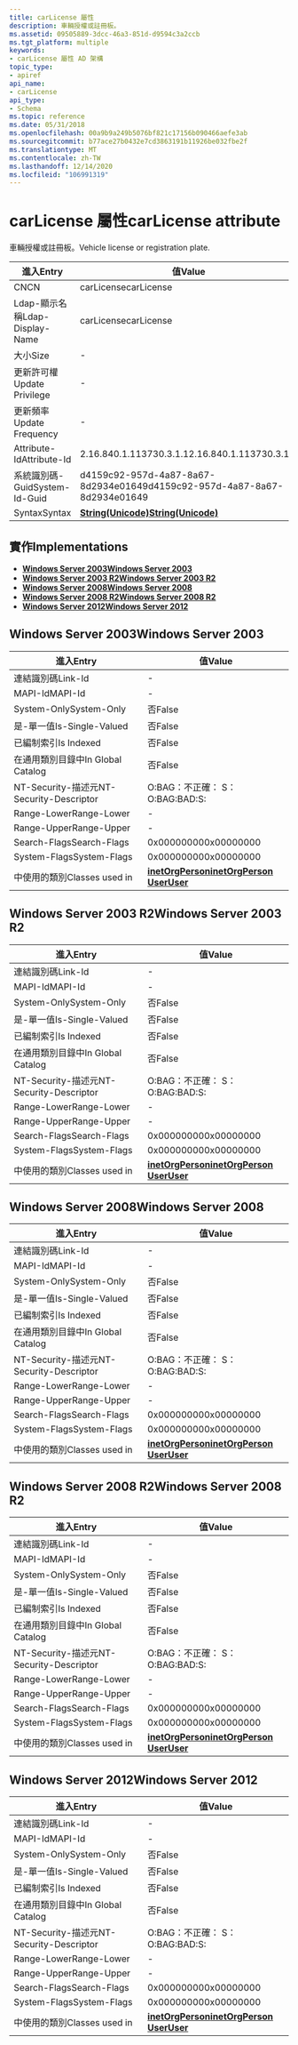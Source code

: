 ```yaml
---
title: carLicense 屬性
description: 車輛授權或註冊板。
ms.assetid: 09505889-3dcc-46a3-851d-d9594c3a2ccb
ms.tgt_platform: multiple
keywords:
- carLicense 屬性 AD 架構
topic_type:
- apiref
api_name:
- carLicense
api_type:
- Schema
ms.topic: reference
ms.date: 05/31/2018
ms.openlocfilehash: 00a9b9a249b5076bf821c17156b090466aefe3ab
ms.sourcegitcommit: b77ace27b0432e7cd3863191b11926be032fbe2f
ms.translationtype: MT
ms.contentlocale: zh-TW
ms.lasthandoff: 12/14/2020
ms.locfileid: "106991319"
---
```

# <a name="carlicense-attribute"></a><span data-ttu-id="e0975-104">carLicense 屬性</span><span class="sxs-lookup"><span data-stu-id="e0975-104">carLicense attribute</span></span>

<span data-ttu-id="e0975-105">車輛授權或註冊板。</span><span class="sxs-lookup"><span data-stu-id="e0975-105">Vehicle license or registration plate.</span></span>



| <span data-ttu-id="e0975-106">進入</span><span class="sxs-lookup"><span data-stu-id="e0975-106">Entry</span></span> | <span data-ttu-id="e0975-107">值</span><span class="sxs-lookup"><span data-stu-id="e0975-107">Value</span></span> |
|-------------------|---------------------------------------------|
| <span data-ttu-id="e0975-108">CN</span><span class="sxs-lookup"><span data-stu-id="e0975-108">CN</span></span>                | <span data-ttu-id="e0975-109">carLicense</span><span class="sxs-lookup"><span data-stu-id="e0975-109">carLicense</span></span>                                  |
| <span data-ttu-id="e0975-110">Ldap-顯示名稱</span><span class="sxs-lookup"><span data-stu-id="e0975-110">Ldap-Display-Name</span></span> | <span data-ttu-id="e0975-111">carLicense</span><span class="sxs-lookup"><span data-stu-id="e0975-111">carLicense</span></span>                                  |
| <span data-ttu-id="e0975-112">大小</span><span class="sxs-lookup"><span data-stu-id="e0975-112">Size</span></span>              | \-                                          |
| <span data-ttu-id="e0975-113">更新許可權</span><span class="sxs-lookup"><span data-stu-id="e0975-113">Update Privilege</span></span>  | \-                                          |
| <span data-ttu-id="e0975-114">更新頻率</span><span class="sxs-lookup"><span data-stu-id="e0975-114">Update Frequency</span></span>  | \-                                          |
| <span data-ttu-id="e0975-115">Attribute-Id</span><span class="sxs-lookup"><span data-stu-id="e0975-115">Attribute-Id</span></span>      | <span data-ttu-id="e0975-116">2.16.840.1.113730.3.1.1</span><span class="sxs-lookup"><span data-stu-id="e0975-116">2.16.840.1.113730.3.1.1</span></span>                     |
| <span data-ttu-id="e0975-117">系統識別碼-Guid</span><span class="sxs-lookup"><span data-stu-id="e0975-117">System-Id-Guid</span></span>    | <span data-ttu-id="e0975-118">d4159c92-957d-4a87-8a67-8d2934e01649</span><span class="sxs-lookup"><span data-stu-id="e0975-118">d4159c92-957d-4a87-8a67-8d2934e01649</span></span>        |
| <span data-ttu-id="e0975-119">Syntax</span><span class="sxs-lookup"><span data-stu-id="e0975-119">Syntax</span></span>            | [<span data-ttu-id="e0975-120">**String(Unicode)**</span><span class="sxs-lookup"><span data-stu-id="e0975-120">**String(Unicode)**</span></span>](s-string-unicode.md) |



## <a name="implementations"></a><span data-ttu-id="e0975-121">實作</span><span class="sxs-lookup"><span data-stu-id="e0975-121">Implementations</span></span>

-   [<span data-ttu-id="e0975-122">**Windows Server 2003**</span><span class="sxs-lookup"><span data-stu-id="e0975-122">**Windows Server 2003**</span></span>](#windows-server-2003)
-   [<span data-ttu-id="e0975-123">**Windows Server 2003 R2**</span><span class="sxs-lookup"><span data-stu-id="e0975-123">**Windows Server 2003 R2**</span></span>](#windows-server-2003-r2)
-   [<span data-ttu-id="e0975-124">**Windows Server 2008**</span><span class="sxs-lookup"><span data-stu-id="e0975-124">**Windows Server 2008**</span></span>](#windows-server-2008)
-   [<span data-ttu-id="e0975-125">**Windows Server 2008 R2**</span><span class="sxs-lookup"><span data-stu-id="e0975-125">**Windows Server 2008 R2**</span></span>](#windows-server-2008-r2)
-   [<span data-ttu-id="e0975-126">**Windows Server 2012**</span><span class="sxs-lookup"><span data-stu-id="e0975-126">**Windows Server 2012**</span></span>](#windows-server-2012)

## <a name="windows-server-2003"></a><span data-ttu-id="e0975-127">Windows Server 2003</span><span class="sxs-lookup"><span data-stu-id="e0975-127">Windows Server 2003</span></span>



| <span data-ttu-id="e0975-128">進入</span><span class="sxs-lookup"><span data-stu-id="e0975-128">Entry</span></span> | <span data-ttu-id="e0975-129">值</span><span class="sxs-lookup"><span data-stu-id="e0975-129">Value</span></span> |
|------------------------|---------------------------------------------------------------------------------------|
| <span data-ttu-id="e0975-130">連結識別碼</span><span class="sxs-lookup"><span data-stu-id="e0975-130">Link-Id</span></span>                | \-                                                                                    |
| <span data-ttu-id="e0975-131">MAPI-Id</span><span class="sxs-lookup"><span data-stu-id="e0975-131">MAPI-Id</span></span>                | \-                                                                                    |
| <span data-ttu-id="e0975-132">System-Only</span><span class="sxs-lookup"><span data-stu-id="e0975-132">System-Only</span></span>            | <span data-ttu-id="e0975-133">否</span><span class="sxs-lookup"><span data-stu-id="e0975-133">False</span></span>                                                                                 |
| <span data-ttu-id="e0975-134">是-單一值</span><span class="sxs-lookup"><span data-stu-id="e0975-134">Is-Single-Valued</span></span>       | <span data-ttu-id="e0975-135">否</span><span class="sxs-lookup"><span data-stu-id="e0975-135">False</span></span>                                                                                 |
| <span data-ttu-id="e0975-136">已編制索引</span><span class="sxs-lookup"><span data-stu-id="e0975-136">Is Indexed</span></span>             | <span data-ttu-id="e0975-137">否</span><span class="sxs-lookup"><span data-stu-id="e0975-137">False</span></span>                                                                                 |
| <span data-ttu-id="e0975-138">在通用類別目錄中</span><span class="sxs-lookup"><span data-stu-id="e0975-138">In Global Catalog</span></span>      | <span data-ttu-id="e0975-139">否</span><span class="sxs-lookup"><span data-stu-id="e0975-139">False</span></span>                                                                                 |
| <span data-ttu-id="e0975-140">NT-Security-描述元</span><span class="sxs-lookup"><span data-stu-id="e0975-140">NT-Security-Descriptor</span></span> | <span data-ttu-id="e0975-141">O:BAG：不正確： S：</span><span class="sxs-lookup"><span data-stu-id="e0975-141">O:BAG:BAD:S:</span></span>                                                                          |
| <span data-ttu-id="e0975-142">Range-Lower</span><span class="sxs-lookup"><span data-stu-id="e0975-142">Range-Lower</span></span>            | \-                                                                                    |
| <span data-ttu-id="e0975-143">Range-Upper</span><span class="sxs-lookup"><span data-stu-id="e0975-143">Range-Upper</span></span>            | \-                                                                                    |
| <span data-ttu-id="e0975-144">Search-Flags</span><span class="sxs-lookup"><span data-stu-id="e0975-144">Search-Flags</span></span>           | <span data-ttu-id="e0975-145">0x00000000</span><span class="sxs-lookup"><span data-stu-id="e0975-145">0x00000000</span></span>                                                                            |
| <span data-ttu-id="e0975-146">System-Flags</span><span class="sxs-lookup"><span data-stu-id="e0975-146">System-Flags</span></span>           | <span data-ttu-id="e0975-147">0x00000000</span><span class="sxs-lookup"><span data-stu-id="e0975-147">0x00000000</span></span>                                                                            |
| <span data-ttu-id="e0975-148">中使用的類別</span><span class="sxs-lookup"><span data-stu-id="e0975-148">Classes used in</span></span>        | [<span data-ttu-id="e0975-149">**inetOrgPerson**</span><span class="sxs-lookup"><span data-stu-id="e0975-149">**inetOrgPerson**</span></span>](c-inetorgperson.md)<br/> [<span data-ttu-id="e0975-150">**User**</span><span class="sxs-lookup"><span data-stu-id="e0975-150">**User**</span></span>](c-user.md)<br/> |



## <a name="windows-server-2003-r2"></a><span data-ttu-id="e0975-151">Windows Server 2003 R2</span><span class="sxs-lookup"><span data-stu-id="e0975-151">Windows Server 2003 R2</span></span>



| <span data-ttu-id="e0975-152">進入</span><span class="sxs-lookup"><span data-stu-id="e0975-152">Entry</span></span> | <span data-ttu-id="e0975-153">值</span><span class="sxs-lookup"><span data-stu-id="e0975-153">Value</span></span> |
|------------------------|---------------------------------------------------------------------------------------|
| <span data-ttu-id="e0975-154">連結識別碼</span><span class="sxs-lookup"><span data-stu-id="e0975-154">Link-Id</span></span>                | \-                                                                                    |
| <span data-ttu-id="e0975-155">MAPI-Id</span><span class="sxs-lookup"><span data-stu-id="e0975-155">MAPI-Id</span></span>                | \-                                                                                    |
| <span data-ttu-id="e0975-156">System-Only</span><span class="sxs-lookup"><span data-stu-id="e0975-156">System-Only</span></span>            | <span data-ttu-id="e0975-157">否</span><span class="sxs-lookup"><span data-stu-id="e0975-157">False</span></span>                                                                                 |
| <span data-ttu-id="e0975-158">是-單一值</span><span class="sxs-lookup"><span data-stu-id="e0975-158">Is-Single-Valued</span></span>       | <span data-ttu-id="e0975-159">否</span><span class="sxs-lookup"><span data-stu-id="e0975-159">False</span></span>                                                                                 |
| <span data-ttu-id="e0975-160">已編制索引</span><span class="sxs-lookup"><span data-stu-id="e0975-160">Is Indexed</span></span>             | <span data-ttu-id="e0975-161">否</span><span class="sxs-lookup"><span data-stu-id="e0975-161">False</span></span>                                                                                 |
| <span data-ttu-id="e0975-162">在通用類別目錄中</span><span class="sxs-lookup"><span data-stu-id="e0975-162">In Global Catalog</span></span>      | <span data-ttu-id="e0975-163">否</span><span class="sxs-lookup"><span data-stu-id="e0975-163">False</span></span>                                                                                 |
| <span data-ttu-id="e0975-164">NT-Security-描述元</span><span class="sxs-lookup"><span data-stu-id="e0975-164">NT-Security-Descriptor</span></span> | <span data-ttu-id="e0975-165">O:BAG：不正確： S：</span><span class="sxs-lookup"><span data-stu-id="e0975-165">O:BAG:BAD:S:</span></span>                                                                          |
| <span data-ttu-id="e0975-166">Range-Lower</span><span class="sxs-lookup"><span data-stu-id="e0975-166">Range-Lower</span></span>            | \-                                                                                    |
| <span data-ttu-id="e0975-167">Range-Upper</span><span class="sxs-lookup"><span data-stu-id="e0975-167">Range-Upper</span></span>            | \-                                                                                    |
| <span data-ttu-id="e0975-168">Search-Flags</span><span class="sxs-lookup"><span data-stu-id="e0975-168">Search-Flags</span></span>           | <span data-ttu-id="e0975-169">0x00000000</span><span class="sxs-lookup"><span data-stu-id="e0975-169">0x00000000</span></span>                                                                            |
| <span data-ttu-id="e0975-170">System-Flags</span><span class="sxs-lookup"><span data-stu-id="e0975-170">System-Flags</span></span>           | <span data-ttu-id="e0975-171">0x00000000</span><span class="sxs-lookup"><span data-stu-id="e0975-171">0x00000000</span></span>                                                                            |
| <span data-ttu-id="e0975-172">中使用的類別</span><span class="sxs-lookup"><span data-stu-id="e0975-172">Classes used in</span></span>        | [<span data-ttu-id="e0975-173">**inetOrgPerson**</span><span class="sxs-lookup"><span data-stu-id="e0975-173">**inetOrgPerson**</span></span>](c-inetorgperson.md)<br/> [<span data-ttu-id="e0975-174">**User**</span><span class="sxs-lookup"><span data-stu-id="e0975-174">**User**</span></span>](c-user.md)<br/> |



## <a name="windows-server-2008"></a><span data-ttu-id="e0975-175">Windows Server 2008</span><span class="sxs-lookup"><span data-stu-id="e0975-175">Windows Server 2008</span></span>



| <span data-ttu-id="e0975-176">進入</span><span class="sxs-lookup"><span data-stu-id="e0975-176">Entry</span></span> | <span data-ttu-id="e0975-177">值</span><span class="sxs-lookup"><span data-stu-id="e0975-177">Value</span></span> |
|------------------------|---------------------------------------------------------------------------------------|
| <span data-ttu-id="e0975-178">連結識別碼</span><span class="sxs-lookup"><span data-stu-id="e0975-178">Link-Id</span></span>                | \-                                                                                    |
| <span data-ttu-id="e0975-179">MAPI-Id</span><span class="sxs-lookup"><span data-stu-id="e0975-179">MAPI-Id</span></span>                | \-                                                                                    |
| <span data-ttu-id="e0975-180">System-Only</span><span class="sxs-lookup"><span data-stu-id="e0975-180">System-Only</span></span>            | <span data-ttu-id="e0975-181">否</span><span class="sxs-lookup"><span data-stu-id="e0975-181">False</span></span>                                                                                 |
| <span data-ttu-id="e0975-182">是-單一值</span><span class="sxs-lookup"><span data-stu-id="e0975-182">Is-Single-Valued</span></span>       | <span data-ttu-id="e0975-183">否</span><span class="sxs-lookup"><span data-stu-id="e0975-183">False</span></span>                                                                                 |
| <span data-ttu-id="e0975-184">已編制索引</span><span class="sxs-lookup"><span data-stu-id="e0975-184">Is Indexed</span></span>             | <span data-ttu-id="e0975-185">否</span><span class="sxs-lookup"><span data-stu-id="e0975-185">False</span></span>                                                                                 |
| <span data-ttu-id="e0975-186">在通用類別目錄中</span><span class="sxs-lookup"><span data-stu-id="e0975-186">In Global Catalog</span></span>      | <span data-ttu-id="e0975-187">否</span><span class="sxs-lookup"><span data-stu-id="e0975-187">False</span></span>                                                                                 |
| <span data-ttu-id="e0975-188">NT-Security-描述元</span><span class="sxs-lookup"><span data-stu-id="e0975-188">NT-Security-Descriptor</span></span> | <span data-ttu-id="e0975-189">O:BAG：不正確： S：</span><span class="sxs-lookup"><span data-stu-id="e0975-189">O:BAG:BAD:S:</span></span>                                                                          |
| <span data-ttu-id="e0975-190">Range-Lower</span><span class="sxs-lookup"><span data-stu-id="e0975-190">Range-Lower</span></span>            | \-                                                                                    |
| <span data-ttu-id="e0975-191">Range-Upper</span><span class="sxs-lookup"><span data-stu-id="e0975-191">Range-Upper</span></span>            | \-                                                                                    |
| <span data-ttu-id="e0975-192">Search-Flags</span><span class="sxs-lookup"><span data-stu-id="e0975-192">Search-Flags</span></span>           | <span data-ttu-id="e0975-193">0x00000000</span><span class="sxs-lookup"><span data-stu-id="e0975-193">0x00000000</span></span>                                                                            |
| <span data-ttu-id="e0975-194">System-Flags</span><span class="sxs-lookup"><span data-stu-id="e0975-194">System-Flags</span></span>           | <span data-ttu-id="e0975-195">0x00000000</span><span class="sxs-lookup"><span data-stu-id="e0975-195">0x00000000</span></span>                                                                            |
| <span data-ttu-id="e0975-196">中使用的類別</span><span class="sxs-lookup"><span data-stu-id="e0975-196">Classes used in</span></span>        | [<span data-ttu-id="e0975-197">**inetOrgPerson**</span><span class="sxs-lookup"><span data-stu-id="e0975-197">**inetOrgPerson**</span></span>](c-inetorgperson.md)<br/> [<span data-ttu-id="e0975-198">**User**</span><span class="sxs-lookup"><span data-stu-id="e0975-198">**User**</span></span>](c-user.md)<br/> |



## <a name="windows-server-2008-r2"></a><span data-ttu-id="e0975-199">Windows Server 2008 R2</span><span class="sxs-lookup"><span data-stu-id="e0975-199">Windows Server 2008 R2</span></span>



| <span data-ttu-id="e0975-200">進入</span><span class="sxs-lookup"><span data-stu-id="e0975-200">Entry</span></span> | <span data-ttu-id="e0975-201">值</span><span class="sxs-lookup"><span data-stu-id="e0975-201">Value</span></span> |
|------------------------|---------------------------------------------------------------------------------------|
| <span data-ttu-id="e0975-202">連結識別碼</span><span class="sxs-lookup"><span data-stu-id="e0975-202">Link-Id</span></span>                | \-                                                                                    |
| <span data-ttu-id="e0975-203">MAPI-Id</span><span class="sxs-lookup"><span data-stu-id="e0975-203">MAPI-Id</span></span>                | \-                                                                                    |
| <span data-ttu-id="e0975-204">System-Only</span><span class="sxs-lookup"><span data-stu-id="e0975-204">System-Only</span></span>            | <span data-ttu-id="e0975-205">否</span><span class="sxs-lookup"><span data-stu-id="e0975-205">False</span></span>                                                                                 |
| <span data-ttu-id="e0975-206">是-單一值</span><span class="sxs-lookup"><span data-stu-id="e0975-206">Is-Single-Valued</span></span>       | <span data-ttu-id="e0975-207">否</span><span class="sxs-lookup"><span data-stu-id="e0975-207">False</span></span>                                                                                 |
| <span data-ttu-id="e0975-208">已編制索引</span><span class="sxs-lookup"><span data-stu-id="e0975-208">Is Indexed</span></span>             | <span data-ttu-id="e0975-209">否</span><span class="sxs-lookup"><span data-stu-id="e0975-209">False</span></span>                                                                                 |
| <span data-ttu-id="e0975-210">在通用類別目錄中</span><span class="sxs-lookup"><span data-stu-id="e0975-210">In Global Catalog</span></span>      | <span data-ttu-id="e0975-211">否</span><span class="sxs-lookup"><span data-stu-id="e0975-211">False</span></span>                                                                                 |
| <span data-ttu-id="e0975-212">NT-Security-描述元</span><span class="sxs-lookup"><span data-stu-id="e0975-212">NT-Security-Descriptor</span></span> | <span data-ttu-id="e0975-213">O:BAG：不正確： S：</span><span class="sxs-lookup"><span data-stu-id="e0975-213">O:BAG:BAD:S:</span></span>                                                                          |
| <span data-ttu-id="e0975-214">Range-Lower</span><span class="sxs-lookup"><span data-stu-id="e0975-214">Range-Lower</span></span>            | \-                                                                                    |
| <span data-ttu-id="e0975-215">Range-Upper</span><span class="sxs-lookup"><span data-stu-id="e0975-215">Range-Upper</span></span>            | \-                                                                                    |
| <span data-ttu-id="e0975-216">Search-Flags</span><span class="sxs-lookup"><span data-stu-id="e0975-216">Search-Flags</span></span>           | <span data-ttu-id="e0975-217">0x00000000</span><span class="sxs-lookup"><span data-stu-id="e0975-217">0x00000000</span></span>                                                                            |
| <span data-ttu-id="e0975-218">System-Flags</span><span class="sxs-lookup"><span data-stu-id="e0975-218">System-Flags</span></span>           | <span data-ttu-id="e0975-219">0x00000000</span><span class="sxs-lookup"><span data-stu-id="e0975-219">0x00000000</span></span>                                                                            |
| <span data-ttu-id="e0975-220">中使用的類別</span><span class="sxs-lookup"><span data-stu-id="e0975-220">Classes used in</span></span>        | [<span data-ttu-id="e0975-221">**inetOrgPerson**</span><span class="sxs-lookup"><span data-stu-id="e0975-221">**inetOrgPerson**</span></span>](c-inetorgperson.md)<br/> [<span data-ttu-id="e0975-222">**User**</span><span class="sxs-lookup"><span data-stu-id="e0975-222">**User**</span></span>](c-user.md)<br/> |



## <a name="windows-server-2012"></a><span data-ttu-id="e0975-223">Windows Server 2012</span><span class="sxs-lookup"><span data-stu-id="e0975-223">Windows Server 2012</span></span>



| <span data-ttu-id="e0975-224">進入</span><span class="sxs-lookup"><span data-stu-id="e0975-224">Entry</span></span> | <span data-ttu-id="e0975-225">值</span><span class="sxs-lookup"><span data-stu-id="e0975-225">Value</span></span> |
|------------------------|---------------------------------------------------------------------------------------|
| <span data-ttu-id="e0975-226">連結識別碼</span><span class="sxs-lookup"><span data-stu-id="e0975-226">Link-Id</span></span>                | \-                                                                                    |
| <span data-ttu-id="e0975-227">MAPI-Id</span><span class="sxs-lookup"><span data-stu-id="e0975-227">MAPI-Id</span></span>                | \-                                                                                    |
| <span data-ttu-id="e0975-228">System-Only</span><span class="sxs-lookup"><span data-stu-id="e0975-228">System-Only</span></span>            | <span data-ttu-id="e0975-229">否</span><span class="sxs-lookup"><span data-stu-id="e0975-229">False</span></span>                                                                                 |
| <span data-ttu-id="e0975-230">是-單一值</span><span class="sxs-lookup"><span data-stu-id="e0975-230">Is-Single-Valued</span></span>       | <span data-ttu-id="e0975-231">否</span><span class="sxs-lookup"><span data-stu-id="e0975-231">False</span></span>                                                                                 |
| <span data-ttu-id="e0975-232">已編制索引</span><span class="sxs-lookup"><span data-stu-id="e0975-232">Is Indexed</span></span>             | <span data-ttu-id="e0975-233">否</span><span class="sxs-lookup"><span data-stu-id="e0975-233">False</span></span>                                                                                 |
| <span data-ttu-id="e0975-234">在通用類別目錄中</span><span class="sxs-lookup"><span data-stu-id="e0975-234">In Global Catalog</span></span>      | <span data-ttu-id="e0975-235">否</span><span class="sxs-lookup"><span data-stu-id="e0975-235">False</span></span>                                                                                 |
| <span data-ttu-id="e0975-236">NT-Security-描述元</span><span class="sxs-lookup"><span data-stu-id="e0975-236">NT-Security-Descriptor</span></span> | <span data-ttu-id="e0975-237">O:BAG：不正確： S：</span><span class="sxs-lookup"><span data-stu-id="e0975-237">O:BAG:BAD:S:</span></span>                                                                          |
| <span data-ttu-id="e0975-238">Range-Lower</span><span class="sxs-lookup"><span data-stu-id="e0975-238">Range-Lower</span></span>            | \-                                                                                    |
| <span data-ttu-id="e0975-239">Range-Upper</span><span class="sxs-lookup"><span data-stu-id="e0975-239">Range-Upper</span></span>            | \-                                                                                    |
| <span data-ttu-id="e0975-240">Search-Flags</span><span class="sxs-lookup"><span data-stu-id="e0975-240">Search-Flags</span></span>           | <span data-ttu-id="e0975-241">0x00000000</span><span class="sxs-lookup"><span data-stu-id="e0975-241">0x00000000</span></span>                                                                            |
| <span data-ttu-id="e0975-242">System-Flags</span><span class="sxs-lookup"><span data-stu-id="e0975-242">System-Flags</span></span>           | <span data-ttu-id="e0975-243">0x00000000</span><span class="sxs-lookup"><span data-stu-id="e0975-243">0x00000000</span></span>                                                                            |
| <span data-ttu-id="e0975-244">中使用的類別</span><span class="sxs-lookup"><span data-stu-id="e0975-244">Classes used in</span></span>        | [<span data-ttu-id="e0975-245">**inetOrgPerson**</span><span class="sxs-lookup"><span data-stu-id="e0975-245">**inetOrgPerson**</span></span>](c-inetorgperson.md)<br/> [<span data-ttu-id="e0975-246">**User**</span><span class="sxs-lookup"><span data-stu-id="e0975-246">**User**</span></span>](c-user.md)<br/> |



 

 





